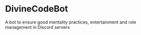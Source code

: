 # DivineCodeBot
A bot to ensure good mentality practices, entertainment and role management in Discord servers
